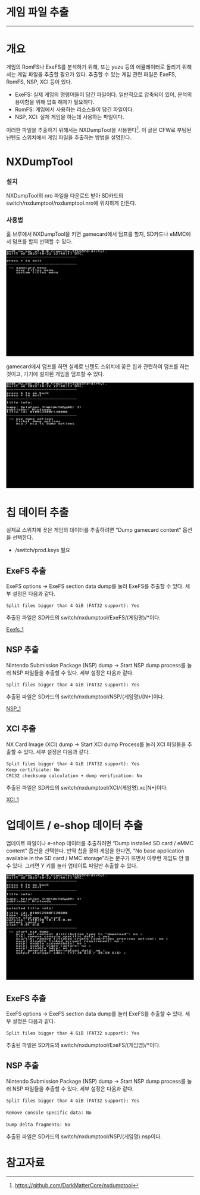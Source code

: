 # 게임 파일 추출

---

# 개요

게임의 RomFS나 ExeFS를 분석하기 위해, 또는 yuzu 등의 에뮬레이터로 돌리기 위해서는 게임 파일을 추출할 필요가 있다. 추출할 수 있는 게임 관련 파일은 ExeFS, RomFS, NSP, XCI 등이 있다.

- ExeFS: 실제 게임의 명령어들이 담긴 파일이다. 일반적으로 압축되어 있어, 분석의 용이함을 위해 압축 해제가 필요하다.
- RomFS: 게임에서 사용하는 리소스들이 담긴 파일이다.
- NSP, XCI: 실제 게임을 하는데 사용하는 파일이다.

이러한 파일을 추출하기 위해서는 NXDumpTool을 사용한다[^1]. 이 글은 CFW로 부팅된 닌텐도 스위치에서 게임 파일을 추출하는 방법을 설명한다.

# NXDumpTool

### 설치

NXDumpTool의 nro 파일을 다운로드 받아 SD카드의 switch/nxdumptool/nxdumptool.nro에 위치하게 만든다.

### 사용법

홈 브루에서 NXDumpTool을 키면 gamecard에서 덤프를 할지, SD카드나 eMMC에서 덤프를 할지 선택할 수 있다.

![NXDump_Tool_1](img/NXDump_Tool_1.jpg)

gamecard에서 덤프를 하면 실제로 닌텐도 스위치에 꽂은 칩과 관련하여 덤프를 하는 것이고, 기기에 설치된 게임을 덤프할 수 있다.

![NXDump_Tool_2](img/NXDump_Tool_2.jpg)

# 칩 데이터 추출

실제로 스위치에 꽂은 게임의 데이터를 추출하려면 “Dump gamecard content” 옵션을 선택한다.

- /switch/prod.keys 필요

## ExeFS 추출

ExeFS options -> ExeFS section data dump를 눌러 ExeFS를 추출할 수 있다. 세부 설정은 다음과 같다.

```
Split files bigger than 4 GiB (FAT32 support): Yes
```

추출된 파일은 SD카드의 switch/nxdumptool/ExeFS/(게임명)/*이다.

[Exefs_1](img/Exefs_1.png)

## NSP 추출

Nintendo Submission Package (NSP) dump -> Start NSP dump process를 눌러 NSP 파일들을 추출할 수 있다. 세부 설정은 다음과 같다.

```
Split files bigger than 4 GiB (FAT32 support): Yes
```

추출된 파일은 SD카드의 switch/nxdumptool/NSP/(게임명)/[N+]이다.

[NSP_1](img/NSP_1.png)

## XCI 추출

NX Card Image (XCI) dump -> Start XCI dump Process를 눌러 XCI 파일들을 추출할 수 있다. 세부 설정은 다음과 같다.

```
Split files bigger than 4 GiB (FAT32 support): Yes
Keep certificate: No
CRC32 checksump calculation + dump verification: No
```

추출된 파일은 SD카드의 switch/nxdumptool/XCI/(게임명).xc[N+]이다.

[XCI_1](img/XCI_1.png)

# 업데이트 / e-shop 데이터 추출

업데이트 파일이나 e-shop 데이터를 추출하려면 “Dump installed SD card / eMMC content” 옵션을 선택한다. 만약 칩을 꽂아 게임을 한다면, “No base application available in the SD card / MMC storage”라는 문구가 뜨면서 아무런 게임도 안 뜰 수 있다. 그러면 Y 키를 눌러 업데이트 파일만 추출할 수 있다.

![Eshop](img/Eshop.png)

## ExeFS 추출

ExeFS options -> ExeFS section data dump를 눌러 ExeFS를 추출할 수 있다. 세부 설정은 다음과 같다.

```
Split files bigger than 4 GiB (FAT32 support): Yes
```

추출된 파일은 SD카드의 switch/nxdumptool/ExeFS/(게임명)/*이다.

## NSP 추출

Nintendo Submission Package (NSP) dump -> Start NSP dump process를 눌러 NSP 파일들을 추출할 수 있다. 세부 설정은 다음과 같다.

```
Split files bigger than 4 GiB (FAT32 support): Yes

Remove console specific data: No

Dump delta fragments: No
```

추출된 파일은 SD카드의 switch/nxdumptool/NSP/(게임명).nsp이다.

# 참고자료

[^1]: https://github.com/DarkMatterCore/nxdumptool
